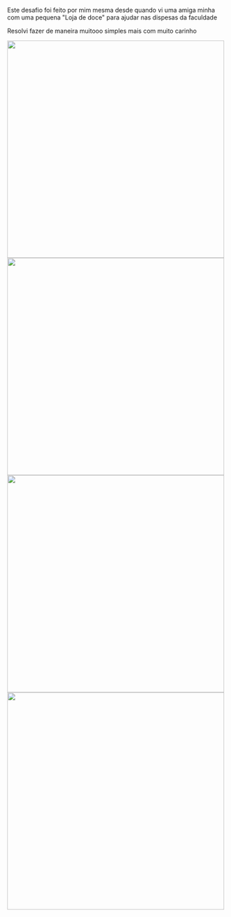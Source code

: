 Este desafio foi feito por mim mesma desde quando vi uma amiga minha com uma pequena "Loja de doce" para ajudar nas dispesas da faculdade 

Resolvi fazer de maneira muitooo simples mais com muito carinho

<div width="200px">
<img src="https://user-images.githubusercontent.com/101216652/236686301-ce166226-1c14-49f2-b3ff-9705d37d04b5.png" width="500px">
<img src="https://user-images.githubusercontent.com/101216652/236686615-5c89e4ee-7168-4f58-93c0-716432784060.png" width="500px">
<img src="https://user-images.githubusercontent.com/101216652/236686726-8c9465b7-7410-4a5a-a57f-6e501b709d74.png" width="500px">
<img src="https://user-images.githubusercontent.com/101216652/236686772-c6d3aa81-31a2-498e-9571-fb545e9ddaf0.png" width="500px">
</div>


